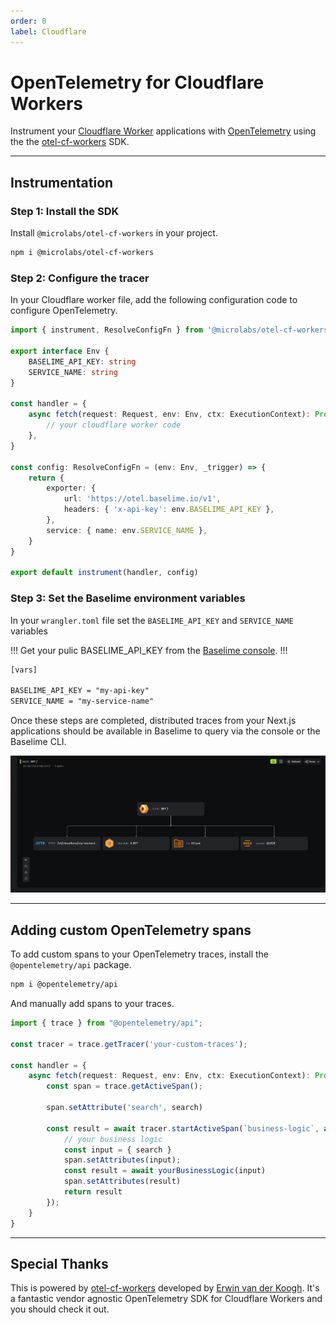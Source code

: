 ```yaml
---
order: 0
label: Cloudflare
---
```


# OpenTelemetry for Cloudflare Workers

Instrument your [Cloudflare Worker](https://developers.cloudflare.com/workers/) applications with [OpenTelemetry](https://opentelemetry.io/) using the the [otel-cf-workers](https://github.com/evanderkoogh/otel-cf-workers) SDK.

---


## Instrumentation

### Step 1: Install the SDK


Install `@microlabs/otel-cf-workers` in your project.

```bash # :icon-terminal: terminal
npm i @microlabs/otel-cf-workers 
```

### Step 2: Configure the tracer

In your Cloudflare worker file, add the following configuration code to configure OpenTelemetry.

```typescript #3-6,14-24 :icon-code: index.ts
import { instrument, ResolveConfigFn } from '@microlabs/otel-cf-workers'

export interface Env {
	BASELIME_API_KEY: string
    SERVICE_NAME: string
}

const handler = {
	async fetch(request: Request, env: Env, ctx: ExecutionContext): Promise<Response> {
		// your cloudflare worker code
	},
}

const config: ResolveConfigFn = (env: Env, _trigger) => {
	return {
		exporter: {
			url: 'https://otel.baselime.io/v1',
			headers: { 'x-api-key': env.BASELIME_API_KEY },
		},
		service: { name: env.SERVICE_NAME },
	}
}

export default instrument(handler, config)
```

### Step 3: Set the Baselime environment variables

In your `wrangler.toml` file set the `BASELIME_API_KEY` and `SERVICE_NAME` variables

!!!
Get your pulic BASELIME_API_KEY from the [Baselime console](https://console.baselime.io).
!!!

```txt # :icon-code: wrangler.toml
[vars]

BASELIME_API_KEY = "my-api-key"
SERVICE_NAME = "my-service-name"
```

Once these steps are completed, distributed traces from your Next.js applications should be available in Baselime to query via the console or the Baselime CLI.

![Example Cloudflare Worker Trace](../../assets/images/illustrations/sending-data/opentelemetry/cf-tracing.png)

---

## Adding custom OpenTelemetry spans

To add custom spans to your OpenTelemetry traces, install the `@opentelemetry/api` package.

```bash # :icon-terminal: terminal
npm i @opentelemetry/api
```

And manually add spans to your traces.

```typescript # :icon-code: index.ts
import { trace } from "@opentelemetry/api";
 
const tracer = trace.getTracer('your-custom-traces');

const handler = {
    async fetch(request: Request, env: Env, ctx: ExecutionContext): Promise<Response> {
        const span = trace.getActiveSpan();

        span.setAttribute('search', search)

        const result = await tracer.startActiveSpan(`business-logic`, async (span) => {
            // your business logic
            const input = { search }
            span.setAttributes(input);
            const result = await yourBusinessLogic(input)
            span.setAttributes(result)
            return result
        });
    }
}
```
---

## Special Thanks

This is powered by [otel-cf-workers](https://github.com/evanderkoogh/otel-cf-workers) developed by [Erwin van der Koogh](https://github.com/evanderkoogh). It's a fantastic vendor agnostic OpenTelemetry SDK for Cloudflare Workers and you should check it out.